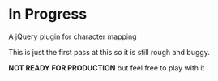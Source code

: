 In Progress
==============

A jQuery plugin for character mapping

This is just the first pass at this so it is still rough and buggy.

**NOT READY FOR PRODUCTION** but feel free to play with it